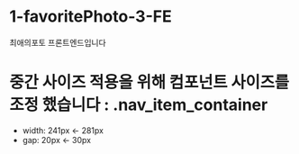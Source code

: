 # 1-favoritePhoto-3-FE

최애의포토 프론트엔드입니다

# 중간 사이즈 적용을 위해 컴포넌트 사이즈를 조정 했습니다 : .nav_item_container

- width: 241px <- 281px
- gap: 20px <- 30px
